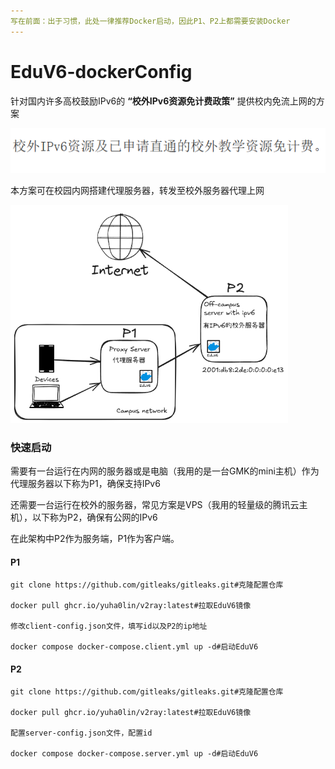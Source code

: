 ```yaml
---
写在前面：出于习惯，此处一律推荐Docker启动，因此P1、P2上都需要安装Docker
---
```


# EduV6-dockerConfig
针对国内许多高校鼓励IPv6的 **“校外IPv6资源免计费政策”** 提供校内免流上网的方案

![某高校网信办计费政策](./img/某高校网信办计费政策.png)

本方案可在校园内网搭建代理服务器，转发至校外服务器代理上网

<img src="./img/Architecture.png" alt="Architecture" style="zoom: 67%;" />

### 快速启动

需要有一台运行在内网的服务器或是电脑（我用的是一台GMK的mini主机）作为代理服务器以下称为P1，确保支持IPv6

还需要一台运行在校外的服务器，常见方案是VPS（我用的轻量级的腾讯云主机），以下称为P2，确保有公网的IPv6

在此架构中P2作为服务端，P1作为客户端。

#### P1

```shell
git clone https://github.com/gitleaks/gitleaks.git#克隆配置仓库

docker pull ghcr.io/yuha0lin/v2ray:latest#拉取EduV6镜像

修改client-config.json文件，填写id以及P2的ip地址

docker compose docker-compose.client.yml up -d#启动EduV6
```

#### P2

```shell
git clone https://github.com/gitleaks/gitleaks.git#克隆配置仓库

docker pull ghcr.io/yuha0lin/v2ray:latest#拉取EduV6镜像

配置server-config.json文件，配置id

docker compose docker-compose.server.yml up -d#启动EduV6
```

